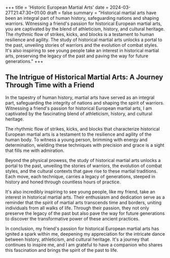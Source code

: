 +++
title = 'Historic European Martial Arts'
date = 2024-03-27T21:47:30+01:00
draft = false
summary = "Historical martial arts have been an integral part of human history, safeguarding nations and shaping warriors. Witnessing a friend's passion for historical European martial arts, you are captivated by the blend of athleticism, history, and cultural heritage. The rhythmic flow of strikes, kicks, and blocks is a testament to human resilience and agility. The study of historical martial arts unlocks a portal to the past, unveiling stories of warriors and the evolution of combat styles. It's also inspiring to see young people take an interest in historical martial arts, preserving the legacy of the past and paving the way for future generations."
+++
## The Intrigue of Historical Martial Arts: A Journey Through Time with a Friend

In the tapestry of human history, martial arts have served as an integral part, safeguarding the integrity of nations and shaping the spirit of warriors. Witnessing a friend's passion for historical European martial arts, I am captivated by the fascinating blend of athleticism, history, and cultural heritage.

The rhythmic flow of strikes, kicks, and blocks that characterize historical European martial arts is a testament to the resilience and agility of the human body. To witness a young person, brimming with energy and determination, wielding these techniques with precision and grace is a sight that fills me with admiration.

Beyond the physical prowess, the study of historical martial arts unlocks a portal to the past, unveiling the stories of warriors, the evolution of combat styles, and the cultural contexts that gave rise to these martial traditions. Each move, each technique, carries a legacy of generations, steeped in history and honed through countless hours of practice.

It's also incredibly inspiring to see young people, like my friend, take an interest in historical martial arts. Their enthusiasm and dedication serve as a reminder that the spirit of martial arts transcends time and borders, uniting individuals from all walks of life. Through their passion, they not only preserve the legacy of the past but also pave the way for future generations to discover the transformative power of these ancient practices.

In conclusion, my friend's passion for historical European martial arts has ignited a spark within me, deepening my appreciation for the intricate dance between history, athleticism, and cultural heritage. It's a journey that continues to inspire me, and I am grateful to have a companion who shares this fascination and brings the spirit of the past to life.

